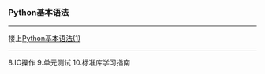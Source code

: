 ### Python基本语法
- - -
接上[Python基本语法(1)](https://github.com/prayjourney/SummaryOfProgramming/blob/master/Python%E5%9F%BA%E6%9C%AC%E8%AF%AD%E6%B3%95(1).md)
- - -
8.IO操作
9.单元测试
10.标准库学习指南